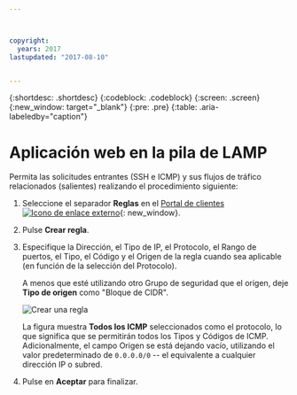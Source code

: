 ```yaml
---



copyright:
  years: 2017
lastupdated: "2017-08-10"


---
```


{:shortdesc: .shortdesc}
{:codeblock: .codeblock}
{:screen: .screen}
{:new_window: target="_blank"}
{:pre: .pre}
{:table: .aria-labeledby="caption"}

# Aplicación web en la pila de LAMP
Permita las solicitudes entrantes (SSH e ICMP) y sus flujos de tráfico relacionados (salientes) realizando el procedimiento siguiente:

1. Seleccione el separador **Reglas** en el [Portal de clientes ![Icono de enlace externo](../../icons/launch-glyph.svg "Icono de enlace externo")](https://control.softlayer.com/){: new_window}.
2.	Pulse **Crear regla**.
3.	Especifique la Dirección, el Tipo de IP, el Protocolo, el Rango de puertos, el Tipo, el Código y el Origen de la regla cuando sea aplicable (en función de la selección del Protocolo). 

	A menos que esté utilizando otro Grupo de seguridad que el origen, deje **Tipo de origen** como "Bloque de CIDR".
	
	![Crear una regla](rule_sg.jpg)
	
	La figura muestra **Todos los ICMP** seleccionados como el protocolo, lo que significa que se permitirán todos los Tipos y Códigos de ICMP. Adicionalmente, el campo Origen se está dejando vacío, utilizando el valor predeterminado de `0.0.0.0/0` -- el equivalente a cualquier dirección IP o subred.

4.	Pulse en **Aceptar** para finalizar.
